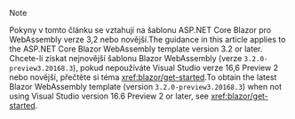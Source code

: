 > [!NOTE]
> <span data-ttu-id="d5b4c-101">Pokyny v tomto článku se vztahují na šablonu ASP.NET Core Blazor pro WebAssembly verze 3,2 nebo novější.</span><span class="sxs-lookup"><span data-stu-id="d5b4c-101">The guidance in this article applies to the ASP.NET Core Blazor WebAssembly template version 3.2 or later.</span></span> <span data-ttu-id="d5b4c-102">Chcete-li získat nejnovější šablonu Blazor WebAssembly (verze `3.2.0-preview3.20168.3`), pokud nepoužíváte Visual Studio verze 16,6 Preview 2 nebo novější, přečtěte si téma <xref:blazor/get-started>.</span><span class="sxs-lookup"><span data-stu-id="d5b4c-102">To obtain the latest Blazor WebAssembly template (version `3.2.0-preview3.20168.3`) when not using Visual Studio version 16.6 Preview 2 or later, see <xref:blazor/get-started>.</span></span>
